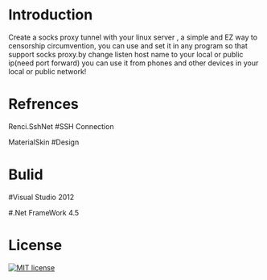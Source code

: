 # Introduction
Create a socks proxy tunnel with your linux server , a simple and EZ way to censorship circumvention, you can use and set it in any program so that support socks proxy.by change listen host name to your local or public ip(need port forward) you can use it from phones and other devices in your local or public network!

# Refrences
Renci.SshNet #SSH Connection

MaterialSkin #Design
# Bulid
#Visual Studio 2012

#.Net FrameWork 4.5
# License
[![MIT license](https://img.shields.io/github/license/sinaxhpm/Azir_Socks_Over_Ssh)](http://opensource.org/licenses/MIT)
